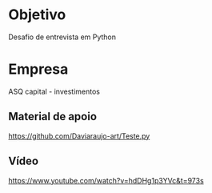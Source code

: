 # Objetivo
Desafio de entrevista em Python

# Empresa
ASQ capital - investimentos

## Material de apoio
https://github.com/Daviaraujo-art/Teste.py


## Vídeo
https://www.youtube.com/watch?v=hdDHg1p3YVc&t=973s
